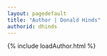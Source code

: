 ```yaml
---
layout: pagedefault
title: "Author | Donald Hinds"
authorid: dhinds
---
```

{% include loadAuthor.html %}
